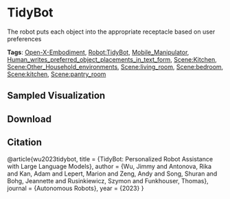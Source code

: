 # TidyBot

The robot puts each object into the appropriate receptacle based on user preferences

**Tags**: [Open-X-Embodiment](https://github.com/KeplerC/oed-playground/tree/main/pages/tags/Open-X-Embodiment.md), [Robot:TidyBot](https://github.com/KeplerC/oed-playground/tree/main/pages/tags/Robot:TidyBot.md), [Mobile_Manipulator](https://github.com/KeplerC/oed-playground/tree/main/pages/tags/Mobile_Manipulator.md), [Human_writes_preferred_object_placements_in_text_form](https://github.com/KeplerC/oed-playground/tree/main/pages/tags/Human_writes_preferred_object_placements_in_text_form.md), [Scene:Kitchen](https://github.com/KeplerC/oed-playground/tree/main/pages/tags/Scene:Kitchen.md), [Scene:Other_Household_environments](https://github.com/KeplerC/oed-playground/tree/main/pages/tags/Scene:Other_Household_environments.md), [Scene:living_room](https://github.com/KeplerC/oed-playground/tree/main/pages/tags/Scene:living_room.md), [Scene:bedroom](https://github.com/KeplerC/oed-playground/tree/main/pages/tags/Scene:bedroom.md), [Scene:kitchen](https://github.com/KeplerC/oed-playground/tree/main/pages/tags/Scene:kitchen.md), [Scene:pantry_room](https://github.com/KeplerC/oed-playground/tree/main/pages/tags/Scene:pantry_room.md)

## Sampled Visualization



## Download



## Citation

@article{wu2023tidybot,
  title = {TidyBot: Personalized Robot Assistance with Large Language Models},
  author = {Wu, Jimmy and Antonova, Rika and Kan, Adam and Lepert, Marion and Zeng, Andy and Song, Shuran and Bohg, Jeannette and Rusinkiewicz, Szymon and Funkhouser, Thomas},
  journal = {Autonomous Robots},
  year = {2023}
}